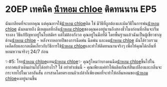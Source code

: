 # 20EP เทคนิค [น้ําหอม chloe](https://ceresaperfume.com) ติดทนนาน EP5

ฉันเกลียดที่จะบอกคุณ แต่คุณอาจใช้[น้ําหอม chloe](https://ceresaperfume.com)ผิด ใช่ มีวิธีที่ถูกต้องและผิดวิธีในการพ่น[น้ําหอม chloe](https://ceresaperfume.com) ฉันหมายถึง มีเหตุผลที่กลิ่น[น้ําหอม chloe](https://ceresaperfume.com)ของคุณคงอยู่นานถึงสองชั่วโมงก่อนที่กลิ่นจะเริ่มจางลง วิธีแก้ปัญหาอยู่ในใบสมัคร แต่ไม่ต้องกังวล คุณอยู่ในมือที่ดี โดยพื้นฐานแล้วฉันเป็นผู้เชี่ยวชาญด้าน[น้ําหอม chloe](https://ceresaperfume.com) - หลังจากหลายปีของการฉีดพ่น ฉีดพ่น และดม[น้ําหอม chloe](https://ceresaperfume.com) ฉันได้รวบรวมเคล็ดลับและกลเม็ดเกี่ยวกับวิธีการใช้[น้ําหอม chloe](https://ceresaperfume.com)และทำให้ติดทนนานจริงๆ เพื่อให้คุณได้กลิ่นที่หอมหวานจริงๆ 24/7 ก่อน

✨#5: โรย[น้ําหอม chloe](https://ceresaperfume.com)แทน[น้ําหอม chloe](https://ceresaperfume.com)✨
คุณรู้ไหมว่าบางคนฉีด[น้ําหอม chloe](https://ceresaperfume.com)ขึ้นไปในอากาศแล้วเดินผ่านไปได้อย่างไร? ใช่ อย่าทำเช่นนี้ - คุณเพียงแค่ทำให้ผลิตภัณฑ์สิ้นเปลืองและกลิ่นจะกระจายไปในเวลาอันสั้น การสาดโดยตรงบนผิวเปล่าก็เพียงพอที่จะทำให้กลิ่นหอมของ[น้ําหอม chloe](https://ceresaperfume.com)คงอยู่นานขึ้น
